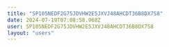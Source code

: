 ```yaml
---
title: "SP105NEDF2G75JDVHW2E5JXVJ48AHCDT36B8DX7S8"
date: 2024-07-19T07:08:58.968Z
user: SP105NEDF2G75JDVHW2E5JXVJ48AHCDT36B8DX7S8
layout: "users"
---
```

    